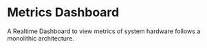 # Metrics Dashboard
A Realtime Dashboard to view metrics of system hardware follows a monolithic architecture.
